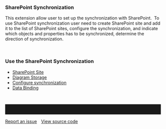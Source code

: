 ### SharePoint Synchronization

This extension allow user to set up the synchronization with
SharePoint.  To use SharePoint synchronization user need to create
SharePoint site and add it to the list of SharePoint sites, configure
the synchronization, and indicate which objects and properties has to be
synchronized, determine the direction of synchronization.  

 

### Use the SharePoint Synchronization

-   [SharePoint Site](sharepoint-site)
-   [Diagram Storage](diagram-storage)
-   [Configure synchronization](configure-synchronization)
-   [Data Binding](data-binding)

 
<hr style="padding-top:2rem" />
<a href="https://github.com/process4/docs/issues" target="_blank" class="bgw btn btn-primary btn-lg shadow-sm">Report an issue</a>
<a href="https://github.com/process4/docs" target="_blank" class="bgw btn btn-primary btn-lg shadow-sm" style="margin-left:10px;">View source code</a>